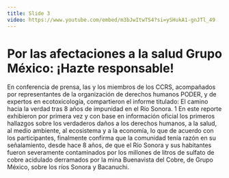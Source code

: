 ```yaml
---
title: Slide 3
video: https://www.youtube.com/embed/m3bJwItwTS4?si=ySHukA1-gnJTl_49
---
```


# Por las afectaciones a la salud Grupo México: ¡Hazte responsable!

En conferencia de prensa, las y los miembros de los CCRS, acompañados por representantes de la organización de derechos humanos PODER, y de expertos en ecotoxicología, compartieron el informe titulado: El camino hacia la verdad tras 8 años de impunidad en el Río Sonora. 1 En este reporte exhibieron por primera vez y con base en información oficial los primeros hallazgos sobre los verdaderos daños a los derechos humanos, a la salud, al medio ambiente, al ecosistema y a la economía, lo que de acuerdo con los participantes, finalmente confirma que la comunidad tenía razón en su señalamiento, desde hace 8 años, de que el Río Sonora y sus habitantes fueron severamente contaminados por los millones de litros de sulfato de cobre acidulado derramados por la mina Buenavista del Cobre, de Grupo México, sobre los ríos Sonora y Bacanuchi.
